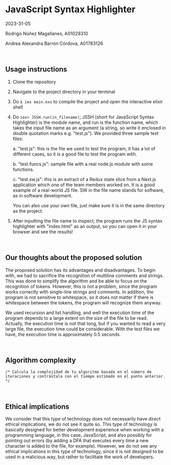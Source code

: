 # JavaScript Syntax Highlighter

2023-31-05

Rodrigo Núñez Magallanes, A01028310

Andrea Alexandra Barrón Córdova, A01783126

<br>

## Usage instructions

1. Clone the repository

2. Navigate to the project directory in your terminal

3. Do `$ iex main.exs` to compile the project and open the interactive elixir shell

4. Do `iex> JSSH.run(in_filename)`; JSSH (short for JavaScript Syntax Highlighter) is the module name, and run is the function name, which takes the input file name as an argument (a string, so write it enclosed in double quotation marks e.g. "test.js"). We provided three sample test files:

   a. "test.js": this is the file we used to test the program, it has a lot of different cases, so it is a good file to test the program with.

   b. "test.funcs.js": sample file with a real node.js module with some functions.

   c. "test.sw.js": this is an extract of a Redux state slice from a Next.js application which one of the team members worked on. It is a good example of a real-world JS file. SW in the file name stands for software, as in software development.

   You can also use your own file, just make sure it is in the same directory as the project.

5. After inputting the file name to inspect, the program runs the JS syntax highlighter with "index.html" as an output, so you can open it in your browser and see the results!

<br>

## Our thoughts about the proposed solution

The proposed solution has its advantages and disadvantages. To begin with, we had to sacrifice the recognition of multiline comments and strings. This was done to simplify the algorithm and be able to focus on the recognition of tokens. However, this is not a problem, since the program works correctly with single-line strings and comments. In addition, the program is not sensitive to whitespace, so it does not matter if there is whitespace between the tokens, the program will recognize them anyway.

We used recursion and list handling, and well the execution time of the program depends to a large extent on the size of the file to be read. Actually, the execution time is not that long, but if you wanted to read a very large file, the execution time could be considerable. With the test files we have, the execution time is approximately 0.5 seconds.

<br>

## Algorithm complexity

`/* Calcula la complejidad de tu algoritmo basada en el número de iteraciones y contrástala con el tiempo estimado en el punto anterior. */`

<br>

## Ethical implications

We consider that this type of technology does not necessarily have direct ethical implications, we do not see it quite so. This type of technology is basically designed for better development experience when working with a programming language, in this case, JavaScript, and also possibly for pointing out errors (by adding a DFA that executes every time a new character is added to the file, for example). However, we do not see any ethical implications in this type of technology, since it is not designed to be used in a malicious way, but rather to facilitate the work of developers.
